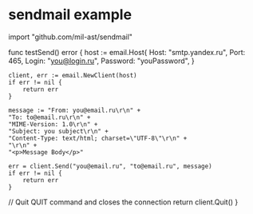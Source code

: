 # sendmail example

import "github.com/mil-ast/sendmail"

func testSend() error {
	host := email.Host{
		Host:     "smtp.yandex.ru",
		Port:     465,
		Login:    "you@login.ru",
		Password: "youPassword",
	}

	client, err := email.NewClient(host)
	if err != nil {
		return err
	}

	message := "From: you@email.ru\r\n" +
    "To: to@email.ru\r\n" +
    "MIME-Version: 1.0\r\n" +
    "Subject: you subject\r\n" +
    "Content-Type: text/html; charset=\"UTF-8\"\r\n" +
    "\r\n" +
    "<p>Message Body</p>"

	err = client.Send("you@email.ru", "to@email.ru", message)
	if err != nil {
		return err
	}

  // Quit QUIT command and closes the connection
	return client.Quit()
}
